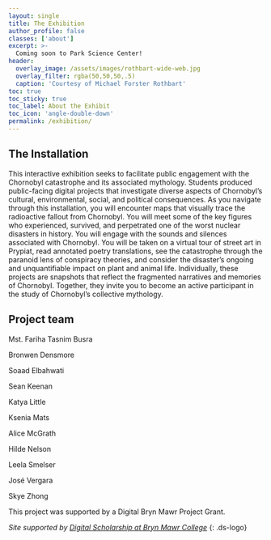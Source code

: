 ```yaml
---
layout: single
title: The Exhibition
author_profile: false
classes: ['about']
excerpt: >-
  Coming soon to Park Science Center! 
header:
  overlay_image: /assets/images/rothbart-wide-web.jpg
  overlay_filter: rgba(50,50,50,.5)
  caption: 'Courtesy of Michael Forster Rothbart'
toc: true
toc_sticky: true
toc_label: About the Exhibit
toc_icon: 'angle-double-down'
permalink: /exhibition/
---
```


## The Installation

This interactive exhibition seeks to facilitate public engagement with the Chornobyl catastrophe and its associated mythology. Students produced public-facing digital projects that investigate diverse aspects of Chornobyl’s cultural, environmental, social, and political consequences. As you navigate through this installation, you will encounter maps that visually trace the radioactive fallout from Chornobyl. You will meet some of the key figures who experienced, survived, and perpetrated one of the worst nuclear disasters in history. You will engage with the sounds and silences associated with Chornobyl. You will be taken on a virtual tour of street art in Prypiat, read annotated poetry translations, see the catastrophe through the paranoid lens of conspiracy theories, and consider the disaster’s ongoing and unquantifiable impact on plant and animal life. Individually, these projects are snapshots that reflect the fragmented narratives and memories of Chornobyl. Together, they invite you to become an active participant in the study of Chornobyl’s collective mythology.

## Project team

Mst. Fariha Tasnim Busra

Bronwen Densmore

Soaad Elbahwati

Sean Keenan

Katya Little

Ksenia Mats

Alice McGrath

Hilde Nelson

Leela Smelser

José Vergara

Skye Zhong

This project was supported by a Digital Bryn Mawr Project Grant.

*Site supported by [Digital Scholarship at Bryn Mawr College](http://digitalscholarship.brynmawr.edu/)*
{: .ds-logo}
<!--stackedit_data:
eyJoaXN0b3J5IjpbMTcyNzg5MzcwMl19
-->
